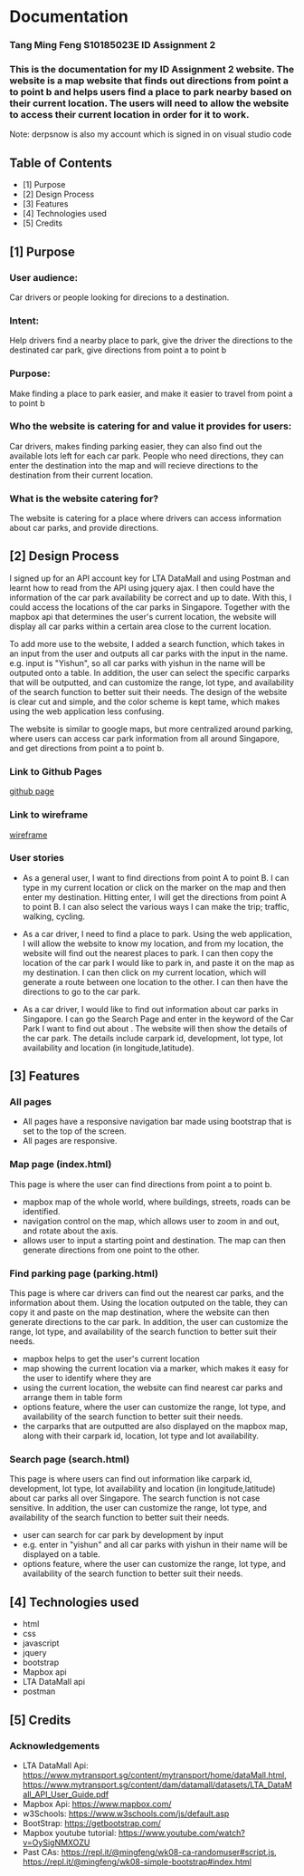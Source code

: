 # Documentation

### Tang Ming Feng S10185023E ID Assignment 2
### This is the documentation for my ID Assignment 2 website. The website is a map website that finds out directions from point a to point b and helps users find a place to park nearby based on their current location. The users will need to allow the website to access their current location in order for it to work.
Note: derpsnow is also my account which is signed in on visual studio code

## Table of Contents
- [1] Purpose
- [2] Design Process
- [3] Features
- [4] Technologies used
- [5] Credits

      
## [1] Purpose

### User audience:
Car drivers or people looking for direcions to a destination.

### Intent:
Help drivers find a nearby place to park, give the driver the directions to the destinated car park, give directions from point a to point b

### Purpose:
Make finding a place to park easier, and make it easier to travel from point a to point b

### Who the website is catering for and value it provides for users:
Car drivers, makes finding parking easier, they can also find out the available lots left for each car park.
People who need directions, they can enter the destination into the map and will recieve directions to the destination from their current location.

### What is the website catering for?
The website is catering for a place where drivers can access information about car parks, and provide directions.

## [2] Design Process

I signed up for an API account key for LTA DataMall and using Postman and learnt how to read from the API using jquery ajax. I then could have the information of the car park availability be correct and up to date.
With this, I could access the locations of the car parks in Singapore. Together with the mapbox api that determines the user's current location, the website will display all car parks within a certain area close to the current location.


To add more use to the website, I added a search function, which takes in an input from the user and outputs all car parks with the input in the name. e.g. input is "Yishun", so all car parks with yishun in the name will be outputed onto a table.
In addition, the user can select the specific carparks that will be outputted, and can customize the range, lot type, and availability of the search function to better suit their needs.
The design of the website is clear cut and simple, and the color scheme is kept tame, which makes using the web application less confusing.

The website is similar to google maps, but more centralized around parking, where users can access car park information from all around Singapore, and get directions from point a to point b.


### Link to Github Pages
[github page](https://tangmf.github.io/Assignment2/)
### Link to wireframe
[wireframe](https://github.com/tangmf/Assignment2/blob/main/Assignment2wireframe.pdf)

### User stories

* As a general user, I want to find directions from point A to point B. I can type in my current location or click on the marker on the map and then enter my destination. Hitting enter, I will get the directions from point A to point B. I can also select the various ways I can make the trip; traffic, walking, cycling.

* As a car driver, I need to find a place to park. Using the web application, I will allow the website to know my location, and from my location, the website will find out the nearest places to park. I can then copy the location of the car park I would like to park in, and paste it on the map as my destination. I can then click on my current location, which will generate a route between one location to the other. I can then have the directions to go to the car park.

* As a car driver, I would like to find out information about car parks in Singapore. I can go the Search Page and enter in the keyword of the Car Park I want to find out about . The website will then show the details of the car park. The details include carpark id, development, lot type, lot availability and location (in longitude,latitude).

## [3] Features

### All pages
* All pages have a responsive navigation bar made using bootstrap that is set to the top of the screen.
* All pages are responsive.

### Map page (index.html)
This page is where the user can find directions from point a to point b.
* mapbox map of the whole world, where buildings, streets, roads can be identified.
* navigation control on the map, which allows user to zoom in and out, and rotate about the axis.
* allows user to input a starting point and destination. The map can then generate directions from one point to the other.

### Find parking page (parking.html)
This page is where car drivers can find out the nearest car parks, and the information about them. Using the location outputed on the table, they can copy it and paste on the map destination, where the website can then generate directions to the car park. In addition, the user can customize the range, lot type, and availability of the search function to better suit their needs.
* mapbox helps to get the user's current location
* map showing the current location via a marker, which makes it easy for the user to identify where they are
* using the current location, the website can find nearest car parks and arrange them in table form
* options feature, where the user can customize the range, lot type, and availability of the search function to better suit their needs.
* the carparks that are outputted are also displayed on the mapbox map, along with their carpark id, location, lot type and lot availability.

### Search page (search.html)
This page is where users can find out information like carpark id, development, lot type, lot availability and location (in longitude,latitude) about car parks all over Singapore. The search function is not case sensitive. In addition, the user can customize the range, lot type, and availability of the search function to better suit their needs.
* user can search for car park by development by input
* e.g. enter in "yishun" and all car parks with yishun in their name will be displayed on a table.
* options feature, where the user can customize the range, lot type, and availability of the search function to better suit their needs.

## [4] Technologies used
* html 
* css
* javascript
* jquery
* bootstrap
* Mapbox api
* LTA DataMall api
* postman

## [5] Credits

### Acknowledgements
* LTA DataMall Api: https://www.mytransport.sg/content/mytransport/home/dataMall.html, https://www.mytransport.sg/content/dam/datamall/datasets/LTA_DataMall_API_User_Guide.pdf
* Mapbox Api: https://www.mapbox.com/
* w3Schools: https://www.w3schools.com/js/default.asp
* BootStrap: https://getbootstrap.com/
* Mapbox youtube tutorial: https://www.youtube.com/watch?v=OySigNMXOZU
* Past CAs: https://repl.it/@mingfeng/wk08-ca-randomuser#script.js, https://repl.it/@mingfeng/wk08-simple-bootstrap#index.html

